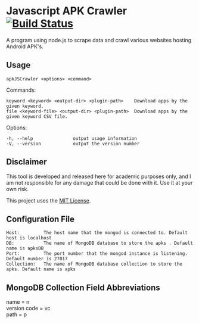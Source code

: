 # Javascript APK Crawler [![Build Status](https://travis-ci.org/jacksonchen/apkJSCrawler.svg?branch=master)](https://travis-ci.org/jacksonchen/apkJSCrawler)

A program using node.js to scrape data and crawl various websites hosting Android APK's.

## Usage

`apkJSCrawler <options> <command>`


  Commands:

    keyword <keyword> <output-dir> <plugin-path>    Download apps by the given keyword.
    file <keyword-file> <output-dir> <plugin-path>  Download apps by the given keyword CSV file.

  Options:

    -h, --help               output usage information
    -V, --version            output the version number

## Disclaimer

This tool is developed and released here for academic purposes only, and I am not responsible for any damage that could be done with it. Use it at your own risk.

This project uses the [MIT License](https://github.com/jacksonchen/apkJSCrawler/blob/master/LICENSE.md).

## Configuration File

    Host:         The host name that the mongod is connected to. Default host is localhost
    DB:           The name of MongoDB database to store the apks . Default name is apksDB
    Port:         The port number that the mongod instance is listening. Default number is 27017
    Collection:   The name of MongoDB database collection to store the apks. Default name is apks

## MongoDB Collection Field Abbreviations

name = n
<br>
version code = vc
<br>
path = p
